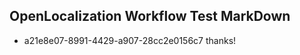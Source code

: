 ## OpenLocalization Workflow Test MarkDown
* a21e8e07-8991-4429-a907-28cc2e0156c7 thanks!

<!--HONumber=Jul16_HO2-->


